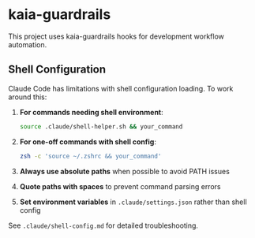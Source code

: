 # kaia-guardrails

This project uses kaia-guardrails hooks for development workflow automation.

## Shell Configuration

Claude Code has limitations with shell configuration loading. To work around this:

1. **For commands needing shell environment**:
   ```bash
   source .claude/shell-helper.sh && your_command
   ```

2. **For one-off commands with shell config**:
   ```bash
   zsh -c 'source ~/.zshrc && your_command'
   ```

3. **Always use absolute paths** when possible to avoid PATH issues

4. **Quote paths with spaces** to prevent command parsing errors

5. **Set environment variables** in `.claude/settings.json` rather than shell config

See `.claude/shell-config.md` for detailed troubleshooting.

